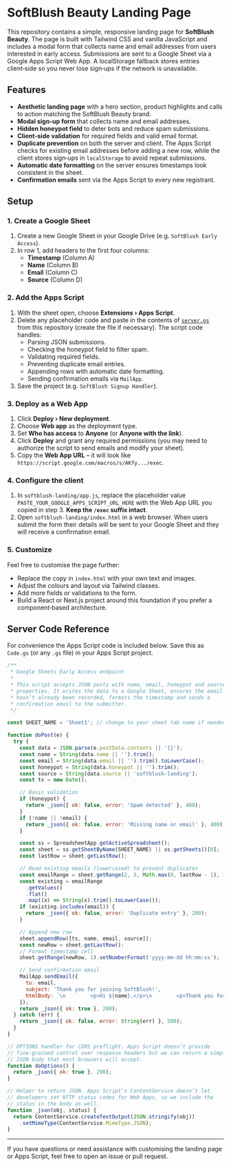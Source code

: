 # SoftBlush Beauty Landing Page

This repository contains a simple, responsive landing page for **SoftBlush
Beauty**. The page is built with Tailwind CSS and vanilla JavaScript and
includes a modal form that collects name and email addresses from users
interested in early access. Submissions are sent to a Google Sheet via a
Google Apps Script Web App. A localStorage fallback stores entries
client‑side so you never lose sign‑ups if the network is unavailable.

## Features

- **Aesthetic landing page** with a hero section, product highlights and
  calls to action matching the SoftBlush Beauty brand.
- **Modal sign‑up form** that collects name and email addresses.
- **Hidden honeypot field** to deter bots and reduce spam submissions.
- **Client‑side validation** for required fields and valid email format.
- **Duplicate prevention** on both the server and client. The Apps
  Script checks for existing email addresses before adding a new row,
  while the client stores sign‑ups in `localStorage` to avoid repeat
  submissions.
- **Automatic date formatting** on the server ensures timestamps look
  consistent in the sheet.
- **Confirmation emails** sent via the Apps Script to every new
  registrant.

## Setup

### 1. Create a Google Sheet

1. Create a new Google Sheet in your Google Drive (e.g. `SoftBlush Early
   Access`).
2. In row 1, add headers to the first four columns:
   - **Timestamp** (Column A)
   - **Name** (Column B)
   - **Email** (Column C)
   - **Source** (Column D)

### 2. Add the Apps Script

1. With the sheet open, choose **Extensions › Apps Script**.
2. Delete any placeholder code and paste in the contents of
   [`server.gs`](../server.gs) from this repository (create the file if
   necessary). The script code handles:
   - Parsing JSON submissions.
   - Checking the honeypot field to filter spam.
   - Validating required fields.
   - Preventing duplicate email entries.
   - Appending rows with automatic date formatting.
   - Sending confirmation emails via `MailApp`.
3. Save the project (e.g. `SoftBlush Signup Handler`).

### 3. Deploy as a Web App

1. Click **Deploy › New deployment**.
2. Choose **Web app** as the deployment type.
3. Set **Who has access** to **Anyone** (or **Anyone with the link**).
4. Click **Deploy** and grant any required permissions (you may need to
   authorize the script to send emails and modify your sheet).
5. Copy the **Web App URL** – it will look like `https://script.google.com/macros/s/AKfy.../exec`.

### 4. Configure the client

1. In `softblush-landing/app.js`, replace the placeholder value
   `PASTE_YOUR_GOOGLE_APPS_SCRIPT_URL_HERE` with the Web App URL you
   copied in step 3. **Keep the `/exec` suffix intact**.
2. Open `softblush-landing/index.html` in a web browser. When users
   submit the form their details will be sent to your Google Sheet and
   they will receive a confirmation email.

### 5. Customize

Feel free to customise the page further:

* Replace the copy in `index.html` with your own text and images.
* Adjust the colours and layout via Tailwind classes.
* Add more fields or validations to the form.
* Build a React or Next.js project around this foundation if you prefer
  a component‑based architecture.

## Server Code Reference

For convenience the Apps Script code is included below. Save this as
`Code.gs` (or any `.gs` file) in your Apps Script project.

```javascript
/**
 * Google Sheets Early Access endpoint
 *
 * This script accepts JSON posts with name, email, honeypot and source
 * properties. It writes the data to a Google Sheet, ensures the email
 * hasn’t already been recorded, formats the timestamp and sends a
 * confirmation email to the submitter.
 */

const SHEET_NAME = 'Sheet1'; // change to your sheet tab name if needed

function doPost(e) {
  try {
    const data = JSON.parse(e.postData.contents || '{}');
    const name = String(data.name || '').trim();
    const email = String(data.email || '').trim().toLowerCase();
    const honeypot = String(data.honeypot || '').trim();
    const source = String(data.source || 'softblush-landing');
    const ts = new Date();

    // Basic validation
    if (honeypot) {
      return _json({ ok: false, error: 'Spam detected' }, 400);
    }
    if (!name || !email) {
      return _json({ ok: false, error: 'Missing name or email' }, 400);
    }

    const ss = SpreadsheetApp.getActiveSpreadsheet();
    const sheet = ss.getSheetByName(SHEET_NAME) || ss.getSheets()[0];
    const lastRow = sheet.getLastRow();

    // Read existing emails (lowercased) to prevent duplicates
    const emailRange = sheet.getRange(2, 3, Math.max(0, lastRow - 1), 1);
    const existing = emailRange
      .getValues()
      .flat()
      .map((x) => String(x).trim().toLowerCase());
    if (existing.includes(email)) {
      return _json({ ok: false, error: 'Duplicate entry' }, 200);
    }

    // Append new row
    sheet.appendRow([ts, name, email, source]);
    const newRow = sheet.getLastRow();
    // Format timestamp cell
    sheet.getRange(newRow, 1).setNumberFormat('yyyy-mm-dd hh:mm:ss');

    // Send confirmation email
    MailApp.sendEmail({
      to: email,
      subject: 'Thank you for joining SoftBlush!',
      htmlBody: `\n        <p>Hi ${name},</p>\n        <p>Thank you for signing up for early access to SoftBlush Beauty.\n        We’ll keep you updated on our launch and send exclusive offers\n        your way.</p>\n        <p>With love,<br>The SoftBlush Team</p>`
    });
    return _json({ ok: true }, 200);
  } catch (err) {
    return _json({ ok: false, error: String(err) }, 500);
  }
}

// OPTIONS handler for CORS preflight. Apps Script doesn’t provide
// fine‑grained control over response headers but we can return a simple
// JSON body that most browsers will accept.
function doOptions() {
  return _json({ ok: true }, 200);
}

// Helper to return JSON. Apps Script’s ContentService doesn’t let
// developers set HTTP status codes for Web Apps, so we include the
// status in the body as well.
function _json(obj, status) {
  return ContentService.createTextOutput(JSON.stringify(obj))
    .setMimeType(ContentService.MimeType.JSON);
}
```

---

If you have questions or need assistance with customising the landing page
or Apps Script, feel free to open an issue or pull request.